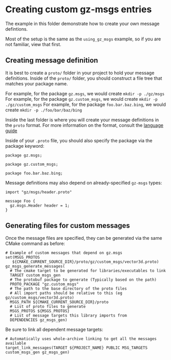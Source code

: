 # Creating custom gz-msgs entries

The example in this folder demonstrate how to create your own message defintions. 

Most of the setup is the same as the `using_gz_msgs` example, so if you are not familiar, view that first.

## Creating message definition

It is best to create a `proto/` folder in your project to hold your message definitions.
Inside of the `proto/` folder, you should construct a file tree that matches your package name.

For example, for the package `gz.msgs`, we would create `mkdir -p ./gz/msgs`
For example, for the package `gz.custom_msgs`, we would create `mkdir -p ./gz/custom_msgs`
For example, for the package `foo.bar.baz.bing`, we would create `mkdir -p ./foo/bar/baz/bing`

Inside the last folder is where you will create your message definitions in the `proto` format.
For more information on the format, consult the [language guide](https://protobuf.dev/programming-guides/proto3/)

Inside of your `.proto` file, you should also specify the package via the package keyword:

```
package gz.msgs;

package gz.custom_msgs;

package foo.bar.baz.bing;
```

Message definitions may also depend on already-specified `gz-msgs` types:

```
import "gz/msgs/header.proto"

message Foo {
  gz.msgs.Header header = 1;
}
```

## Generating files for custom messages

Once the message files are specified, they can be generated via the same CMake command as before:

```
# Example of custom messages that depend on gz.msgs
set(MSGS_PROTOS
   ${CMAKE_CURRENT_SOURCE_DIR}/proto/gz/custom_msgs/vector3d.proto)
gz_msgs_generate_messages(
  # The cmake target to be generated for libraries/executables to link
  TARGET custom_msgs_gen
  # The protobuf package to generate (Typically based on the path)
  PROTO_PACKAGE "gz.custom_msgs"
  # The path to the base directory of the proto files
  # All import paths should be relative to this (eg gz/custom_msgs/vector3d.proto)
  MSGS_PATH ${CMAKE_CURRENT_SOURCE_DIR}/proto
  # List of proto files to generate
  MSGS_PROTOS ${MSGS_PROTOS}
  # List of message targets this library imports from
  DEPENDENCIES gz_msgs_gen)
```

Be sure to link all dependent message targets:

```
# Automatically uses whole-archive linking to get all the messages available
target_link_messages(TARGET ${PROJECT_NAME} PUBLIC MSG_TARGETS custom_msgs_gen gz_msgs_gen)
```
